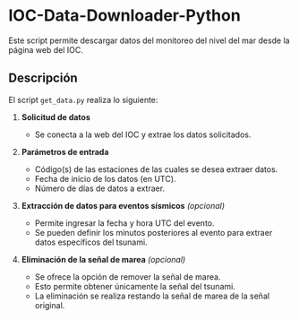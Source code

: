 # IOC-Data-Downloader-Python

Este script permite descargar datos del monitoreo del nivel del mar desde la página web del IOC.

## Descripción

El script `get_data.py` realiza lo siguiente:

1. **Solicitud de datos**  
   - Se conecta a la web del IOC y extrae los datos solicitados.

2. **Parámetros de entrada**  
   - Código(s) de las estaciones de las cuales se desea extraer datos.  
   - Fecha de inicio de los datos (en UTC).  
   - Número de días de datos a extraer.  

3. **Extracción de datos para eventos sísmicos** *(opcional)*  
   - Permite ingresar la fecha y hora UTC del evento.  
   - Se pueden definir los minutos posteriores al evento para extraer datos específicos del tsunami.  

4. **Eliminación de la señal de marea** *(opcional)*  
   - Se ofrece la opción de remover la señal de marea.  
   - Esto permite obtener únicamente la señal del tsunami.  
   - La eliminación se realiza restando la señal de marea de la señal original.  

